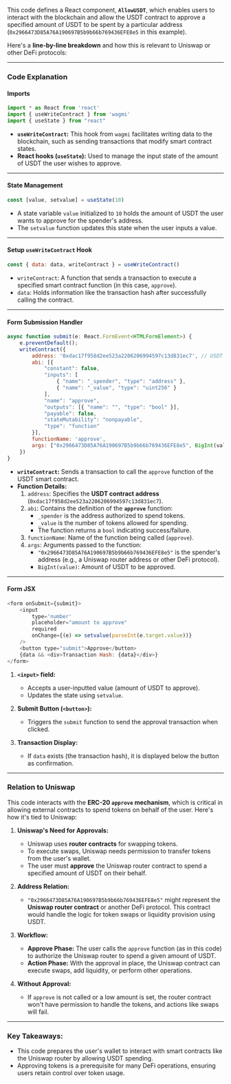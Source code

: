 This code defines a React component, **`AllowUSDT`**, which enables users to interact with the blockchain and allow the USDT contract to approve a specified amount of USDT to be spent by a particular address (`0x2966473D85A76A190697B5b9b66b769436EFE8e5` in this example).

Here's a **line-by-line breakdown** and how this is relevant to Uniswap or other DeFi protocols:

---

### **Code Explanation**

#### Imports
```javascript
import * as React from 'react'
import { useWriteContract } from 'wagmi'
import { useState } from "react"
```
- **`useWriteContract`:** This hook from `wagmi` facilitates writing data to the blockchain, such as sending transactions that modify smart contract states.
- **React hooks (`useState`):** Used to manage the input state of the amount of USDT the user wishes to approve.

---

#### **State Management**
```javascript
const [value, setvalue] = useState(10)
```
- A state variable `value` initialized to `10` holds the amount of USDT the user wants to approve for the spender's address.
- The `setvalue` function updates this state when the user inputs a value.

---

#### **Setup `useWriteContract` Hook**
```javascript
const { data: data, writeContract } = useWriteContract()
```
- `writeContract`: A function that sends a transaction to execute a specified smart contract function (in this case, `approve`).
- `data`: Holds information like the transaction hash after successfully calling the contract.

---

#### **Form Submission Handler**
```javascript
async function submit(e: React.FormEvent<HTMLFormElement>) {
    e.preventDefault();
    writeContract({
        address: '0xdac17f958d2ee523a2206206994597c13d831ec7', // USDT contract address
        abi: [{
            "constant": false,
            "inputs": [
                { "name": "_spender", "type": "address" },
                { "name": "_value", "type": "uint256" }
            ],
            "name": "approve",
            "outputs": [{ "name": "", "type": "bool" }],
            "payable": false,
            "stateMutability": "nonpayable",
            "type": "function"
        }],
        functionName: 'approve',
        args: ["0x2966473D85A76A190697B5b9b66b769436EFE8e5", BigInt(value)], // Approve spender & amount
    })
}
```

- **`writeContract`:** Sends a transaction to call the `approve` function of the USDT smart contract.
- **Function Details:**
  1. `address`: Specifies the **USDT contract address** (`0xdac17f958d2ee523a2206206994597c13d831ec7`).
  2. `abi`: Contains the definition of the **`approve`** function:
     - `_spender` is the address authorized to spend tokens.
     - `_value` is the number of tokens allowed for spending.
     - The function returns a `bool` indicating success/failure.
  3. `functionName`: Name of the function being called (`approve`).
  4. `args`: Arguments passed to the function:
     - `"0x2966473D85A76A190697B5b9b66b769436EFE8e5"` is the spender's address (e.g., a Uniswap router address or other DeFi protocol).
     - `BigInt(value)`: Amount of USDT to be approved.

---

#### **Form JSX**
```javascript
<form onSubmit={submit}>
    <input 
        type='number' 
        placeholder="amount to approve" 
        required 
        onChange={(e) => setvalue(parseInt(e.target.value))} 
    />
    <button type="submit">Approve</button>
    {data && <div>Transaction Hash: {data}</div>}
</form>
```

1. **`<input>` field:**
   - Accepts a user-inputted value (amount of USDT to approve).
   - Updates the state using `setvalue`.
   
2. **Submit Button (`<button>`):**
   - Triggers the `submit` function to send the approval transaction when clicked.

3. **Transaction Display:**
   - If `data` exists (the transaction hash), it is displayed below the button as confirmation.

---

### **Relation to Uniswap**

This code interacts with the **ERC-20 `approve` mechanism**, which is critical in allowing external contracts to spend tokens on behalf of the user. Here's how it's tied to Uniswap:

1. **Uniswap's Need for Approvals:**
   - Uniswap uses **router contracts** for swapping tokens.
   - To execute swaps, Uniswap needs permission to transfer tokens from the user's wallet.
   - The user must **approve** the Uniswap router contract to spend a specified amount of USDT on their behalf.
   
2. **Address Relation:**
   - `"0x2966473D85A76A190697B5b9b66b769436EFE8e5"` might represent the **Uniswap router contract** or another DeFi protocol. This contract would handle the logic for token swaps or liquidity provision using USDT.
   
3. **Workflow:**
   - **Approve Phase:** The user calls the `approve` function (as in this code) to authorize the Uniswap router to spend a given amount of USDT.
   - **Action Phase:** With the approval in place, the Uniswap contract can execute swaps, add liquidity, or perform other operations.

4. **Without Approval:**
   - If `approve` is not called or a low amount is set, the router contract won't have permission to handle the tokens, and actions like swaps will fail.

---

### **Key Takeaways:**
- This code prepares the user's wallet to interact with smart contracts like the Uniswap router by allowing USDT spending.
- Approving tokens is a prerequisite for many DeFi operations, ensuring users retain control over token usage.